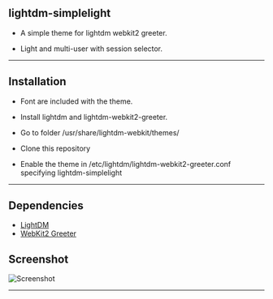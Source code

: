 ## lightdm-simplelight

* A simple theme for lightdm webkit2 greeter.

* Light and multi-user with session selector.

***
## Installation

* Font are included with the theme.

* Install lightdm and lightdm-webkit2-greeter.

* Go to folder /usr/share/lightdm-webkit/themes/

* Clone this repository

* Enable the theme in /etc/lightdm/lightdm-webkit2-greeter.conf specifying lightdm-simplelight

***

## Dependencies
* [LightDM](https://www.archlinux.org/packages/extra/x86_64/lightdm/)
* [WebKit2 Greeter](https://www.archlinux.org/packages/community/x86_64/lightdm-webkit2-greeter/)

## Screenshot
![Screenshot](https://imgur.com/a/xBEmqPL.png "Screenshot")
***
